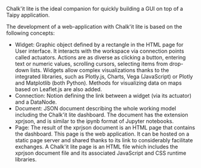 Chalk'it lite is the ideal companion for quickly building a GUI on top of a Taipy application.


The development of a web-application with Chalk'it lite is based on the following concepts:

- Widget: Graphic object defined by a rectangle in the HTML page for User interface. It interacts with the workspace via connection points called actuators. Actions are as diverse as clicking a button, entering text or numeric values, scrolling cursors, selecting items from drop-down lists. Widgets allow complex visualizations thanks to the integrated libraries, such as Plotly.js, Charts, Vega (JavaScript) or Plotly and Matplotlib (both Python). Methods for visualizing data on maps based on Leaflet.js are also added.
- Connection: Notion defining the link between a widget (via its actuator) and a DataNode.
- Document: JSON document describing the whole working model including the Chalk'it lite dashboard. The document has the extension xprjson, and is similar to the ipynb format of Jupyter notebooks.
- Page: The result of the xprjson document is an HTML page that contains the dashboard. This page is the web application. It can be hosted on a static page server and shared thanks to its link to considerably facilitate exchanges. A Chalk'it lite page is an HTML file which includes the xprjson document file and its associated JavaScript and CSS runtime libraries.
